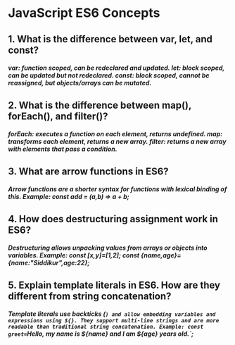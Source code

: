 # JavaScript ES6 Concepts

## 1. What is the difference between var, let, and const?
##### var: function scoped, can be redeclared and updated. let: block scoped, can be updated but not redeclared. const: block scoped, cannot be reassigned, but objects/arrays can be mutated.

## 2. What is the difference between map(), forEach(), and filter()?
##### forEach: executes a function on each element, returns undefined. map: transforms each element, returns a new array. filter: returns a new array with elements that pass a condition.

## 3. What are arrow functions in ES6?
##### Arrow functions are a shorter syntax for functions with lexical binding of this. Example: const add = (a,b) => a + b;

## 4. How does destructuring assignment work in ES6?
##### Destructuring allows unpacking values from arrays or objects into variables. Example: const [x,y]=[1,2]; const {name,age}={name:"Siddikur",age:22};

## 5. Explain template literals in ES6. How are they different from string concatenation?
##### Template literals use backticks (`) and allow embedding variables and expressions using ${}. They support multi-line strings and are more readable than traditional string concatenation. Example: const greet=`Hello, my name is ${name} and I am ${age} years old.`;
